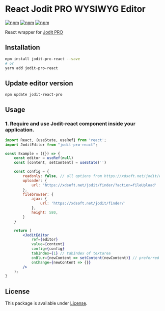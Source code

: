 # React Jodit PRO WYSIWYG Editor

[![npm](https://img.shields.io/npm/v/jodit-pro-react.svg)](https://www.npmjs.com/package/jodit-pro-react)
[![npm](https://img.shields.io/npm/dm/jodit-pro-react.svg)](https://www.npmjs.com/package/jodit-pro-react)
[![npm](https://img.shields.io/npm/l/jodit-pro-react.svg)](https://www.npmjs.com/package/jodit-pro-react)

React wrapper for [Jodit PRO](https://xdsoft.net/jodit/pro/)

## Installation

```bash
npm install jodit-pro-react --save
# or
yarn add jodit-pro-react
```

## Update editor version
```bash
npm update jodit-react-pro
```

## Usage

### 1. Require and use Jodit-react component inside your application.

```jsx
import React, {useState, useRef} from 'react';
import JoditEditor from "jodit-pro-react";

const Example = ({}) => {
	const editor = useRef(null)
	const [content, setContent] = useState('')

	const config = {
		readonly: false, // all options from https://xdsoft.net/jodit/docs/,
		uploader: {
			url: 'https://xdsoft.net/jodit/finder/?action=fileUpload'
		},
		filebrowser: {
			ajax: {
				url: 'https://xdsoft.net/jodit/finder/'
			},
			height: 580,
		}
	}

	return (
		<JoditEditor
			ref={editor}
			value={content}
			config={config}
			tabIndex={1} // tabIndex of textarea
			onBlur={newContent => setContent(newContent)} // preferred to use only this option to update the content for performance reasons
			onChange={newContent => {}}
		/>
	);
}
```


License
-----
This package is available under [License](https://xdsoft.net/jodit/pro/license).
